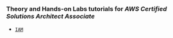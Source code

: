 ### Theory and Hands-on Labs tutorials for _AWS Certified Solutions Architect Associate_

-   [`IAM`](https://github.com/iayushhb/solutions_architect-associate/tree/main/Identity-and-Access-Management)
